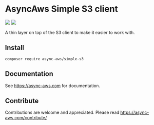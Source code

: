 # AsyncAws Simple S3 client

![](https://github.com/async-aws/simple-s3/workflows/Tests/badge.svg?branch=master)
![](https://github.com/async-aws/simple-s3/workflows/BC%20Check/badge.svg?branch=master)

A thin layer on top of the S3 client to make it easier to work with.

## Install

```cli
composer require async-aws/simple-s3
```

## Documentation

See https://async-aws.com for documentation.

## Contribute

Contributions are welcome and appreciated. Please read https://async-aws.com/contribute/

